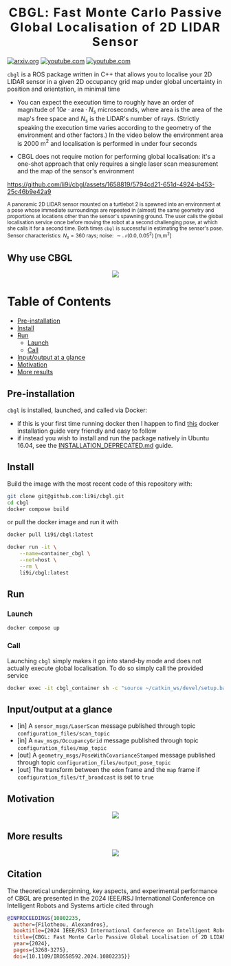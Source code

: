 <h1 align='center' style="text-align:center; font-weight:bold; font-size:2.0em;letter-spacing:2.0px;"> CBGL: Fast Monte Carlo Passive Global Localisation of 2D LIDAR Sensor </h1>

[![arxiv.org](http://img.shields.io/badge/cs.RO-arXiv%3A2307.14247-B31B1B.svg)](https://arxiv.org/abs/2307.14247) [![youtube.com](https://img.shields.io/badge/2'_presentation-YouTube-FF0000)](https://www.youtube.com/watch?v=xaDKjI0WkDc) [![youtube.com](https://img.shields.io/badge/In_depth-YouTube-FF0000)](https://www.youtube.com/watch?v=TvTNEDGp-NU)



`cbgl` is a ROS package written in C++ that allows you to localise your 2D LIDAR sensor in a given 2D occupancy grid map under global uncertainty in position and orientation, in minimal time

- You can expect the execution time to roughly have an order of magnitude of $`10e \cdot \text{area} \cdot N_s`$ microseconds, where $\text{area}$ is the area of the map's free space and $`N_s`$ is the LIDAR's number of rays. (Strictly speaking the execution time varies according to the geometry of the environment and other factors.) In the video below the environment area is $`2000`$ m$`^2`$ and localisation is performed in under four seconds

- CBGL does not require motion for performing global localisation: it's a one-shot approach that only requires a single laser scan measurement and the map of the sensor's environment

<!--
Click on the image for a brief demo
[![CBGL in Willowgarage](https://img.youtube.com/vi/DkKdxFNJG4g/maxresdefault.jpg)](https://youtu.be/DkKdxFNJG4g)
-->
https://github.com/li9i/cbgl/assets/1658819/5794cd21-651d-4924-b453-25c46b9e42a9

<sub>A panoramic 2D LIDAR sensor mounted on a turtlebot 2 is spawned into
an environment at a pose whose immediate surroundings are repeated in (almost)
the same geometry and proportions at locations other than the sensor's spawning
ground. The user calls the global localisation service once before moving the
robot at a second challenging pose, at which she calls it for a second time.
Both times `cbgl` is successful in estimating the sensor's pose. Sensor
characteristics: $`N_s = 360`$ rays; noise: $`\sim \mathcal{N} (0.0, 0.05^2)`$ [m,m$`^2`$]</sub>


## Why use CBGL

<p align="center">
  <img src="https://i.imgur.com/kAD8AmS.png?1">
</p>



Table of Contents
=================
* [Pre-installation](#pre-installation)
* [Install](#install)
* [Run](#run)
  * [Launch](#launch)
  * [Call](#call)
* [Input/output at a glance](#inputoutput-at-a-glance)
* [Motivation](#motivation)
* [More results](#more-results)



## Pre-installation

`cbgl` is installed, launched, and called via Docker:

- if this is your first time running docker then I happen to find [this](https://youtu.be/SAMPOK_lazw?t=67) docker installation guide very friendly and easy to follow
- if instead you wish to install and run the package natively in Ubuntu 16.04, see the [INSTALLATION_DEPRECATED.md](https://github.com/li9i/cbgl/blob/master/INSTALLATION_DEPRECATED.md) guide.



## Install

Build the image with the most recent code of this repository with:

```sh
git clone git@github.com:li9i/cbgl.git
cd cbgl
docker compose build
```

or pull the docker image and run it with

```sh
docker pull li9i/cbgl:latest

docker run -it \
    --name=container_cbgl \
    --net=host \
    --rm \
    li9i/cbgl:latest
```



## Run

### Launch

```sh
docker compose up
```

### Call

Launching `cbgl` simply makes it go into stand-by mode and does not actually execute global localisation. To do so simply call the provided service

```sh
docker exec -it cbgl_container sh -c "source ~/catkin_ws/devel/setup.bash; rosservice call global_localization"
```



## Input/output at a glance

- [in]  A `sensor_msgs/LaserScan` message published through topic `configuration_files/scan_topic`
- [in]  A `nav_msgs/OccupancyGrid` message published through topic `configuration_files/map_topic`
- [out] A `geometry_msgs/PoseWithCovarianceStamped` message published through topic `configuration_files/output_pose_topic`
- [out] The transform between the `odom` frame and the `map` frame if `configuration_files/tf_broadcast` is set to `true`

## Motivation

<p align="center">
  <img src="https://i.imgur.com/LQBwg7G.png">
</p>

## More results

<p align="center">
  <img src="https://i.imgur.com/0qt3chL.png">
</p>

## Citation

The theoretical underpinning, key aspects, and experimental performance of CBGL are presented in the 2024 IEEE/RSJ International Conference on Intelligent Robots and Systems article cited through

```bibtex
@INPROCEEDINGS{10802235,
  author={Filotheou, Alexandros},
  booktitle={2024 IEEE/RSJ International Conference on Intelligent Robots and Systems (IROS)},
  title={CBGL: Fast Monte Carlo Passive Global Localisation of 2D LIDAR Sensor},
  year={2024},
  pages={3268-3275},
  doi={10.1109/IROS58592.2024.10802235}}
```
